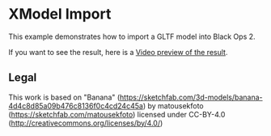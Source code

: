 # XModel Import

This example demonstrates how to import a GLTF model into Black Ops 2.

If you want to see the result, here is a [Video preview of the result](https://youtu.be/fhEyaQ9c1og).

## Legal

This work is based on "Banana" (https://sketchfab.com/3d-models/banana-4d4c8d85a09b476c8136f0c4cd24c45a) by matousekfoto (https://sketchfab.com/matousekfoto) licensed under CC-BY-4.0 (http://creativecommons.org/licenses/by/4.0/)
